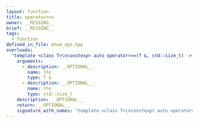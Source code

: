 ```yaml
---
layout: function
title: operator>>=
owner: __MISSING__
brief: __MISSING__
tags:
  - function
defined_in_file: enum_ops.hpp
overloads:
  "template <class T>\nconstexpr auto operator>>=(T &, std::size_t) -> std::enable_if_t<stlab::implementation::has_enabled_bitmask<T>, T &>":
    arguments:
      - description: __OPTIONAL__
        name: lhs
        type: T &
      - description: __OPTIONAL__
        name: rhs
        type: std::size_t
    description: __OPTIONAL__
    return: __OPTIONAL__
    signature_with_names: "template <class T>\nconstexpr auto operator>>=(T & lhs, std::size_t rhs) -> std::enable_if_t<stlab::implementation::has_enabled_bitmask<T>, T &>"
---
```

